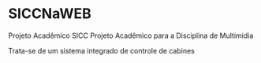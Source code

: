 # SICCNaWEB
Projeto Acadêmico SICC
Projeto Acadêmico para a Disciplina de Multimidia

Trata-se de um sistema integrado de controle de cabines
